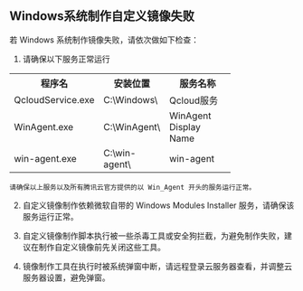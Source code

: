 ## Windows系统制作自定义镜像失败
若 Windows 系统制作镜像失败，请依次做如下检查：

 1. 请确保以下服务正常运行
<table class="t">
<tbody><tr>
<th width="100"> <b>程序名</b>
</th><th width="100"><b>安装位置</b>
</th><th width="100"><b>服务名称</b>
</th></tr>
<tr>
<td>QcloudService.exe
</td><td>C:\Windows\
</td><td>Qcloud服务
</td></tr>
<tr>
<td>WinAgent.exe
</td><td>C:\WinAgent\
</td><td>WinAgent Display Name
</td></tr>
<tr>
<td>win-agent.exe
</td><td>C:\win-agent\
</td><td>win-agent
</td></tr></tbody></table>

	请确保以上服务以及所有腾讯云官方提供的以 Win_Agent 开头的服务运行正常。

 2. 自定义镜像制作依赖微软自带的 Windows Modules Installer 服务，请确保该服务运行正常。

 3. 自定义镜像制作脚本执行被一些杀毒工具或安全狗拦截，为避免制作失败，建议在制作自定义镜像前先关闭这些工具。

 4. 镜像制作工具在执行时被系统弹窗中断，请远程登录云服务器查看，并调整云服务器设置，避免弹窗。
